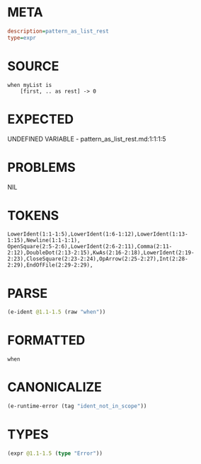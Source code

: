 # META
~~~ini
description=pattern_as_list_rest
type=expr
~~~
# SOURCE
~~~roc
when myList is
    [first, .. as rest] -> 0
~~~
# EXPECTED
UNDEFINED VARIABLE - pattern_as_list_rest.md:1:1:1:5
# PROBLEMS
NIL
# TOKENS
~~~zig
LowerIdent(1:1-1:5),LowerIdent(1:6-1:12),LowerIdent(1:13-1:15),Newline(1:1-1:1),
OpenSquare(2:5-2:6),LowerIdent(2:6-2:11),Comma(2:11-2:12),DoubleDot(2:13-2:15),KwAs(2:16-2:18),LowerIdent(2:19-2:23),CloseSquare(2:23-2:24),OpArrow(2:25-2:27),Int(2:28-2:29),EndOfFile(2:29-2:29),
~~~
# PARSE
~~~clojure
(e-ident @1.1-1.5 (raw "when"))
~~~
# FORMATTED
~~~roc
when
~~~
# CANONICALIZE
~~~clojure
(e-runtime-error (tag "ident_not_in_scope"))
~~~
# TYPES
~~~clojure
(expr @1.1-1.5 (type "Error"))
~~~
